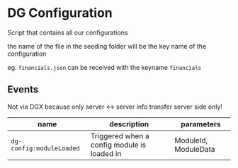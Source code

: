 # DG Configuration

Script that contains all our configurations

the name of the file in the seeding folder will be the key name of the configuration

eg. `financials.json` can be received with the keyname `financials`

## Events
Not via DGX because only server <-> server info transfer
server side only!

| name | description | parameters |
|------|-------------|------------|
| `dg-config:moduleLoaded`| Triggered when a config module is loaded in | ModuleId, ModuleData |
